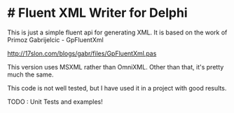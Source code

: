 # # Fluent XML Writer for Delphi

This is just a simple fluent api for generating XML. It is based on the work of 
Primoz Gabrijelcic - GpFluentXml

http://17slon.com/blogs/gabr/files/GpFluentXml.pas

This version uses MSXML rather than OmniXML. Other than that, it's pretty much the 
same. 

This code is not well tested, but I have used it in a project with good results.

TODO : Unit Tests and examples!
